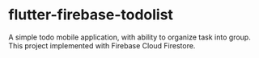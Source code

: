 # flutter-firebase-todolist
A simple todo mobile application, with ability to organize task into group. This project implemented with Firebase Cloud Firestore.
